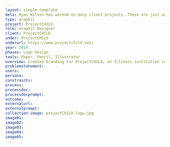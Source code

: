 ```yaml
---
layout: single-template
meta: Ryan Wilson has worked on many client projects. These are just an example of some of the excellent product design work that he could do on your project.
type: graphic
project: ProjectCHILD
role: Graphic Designer
client: ProjectCHILD
under: ProjectCHILD
underurl: https://www.projectchild.net/
year: 2019
phases: Logo Design
tools: Paper, Pencil, Illustrator
overview: Created branding for ProjectCHILD, an Illinois institution committed to advancing the quality, affordability, and accessibility of child care.
problemstatement:
users:
persona:
constraints:
process:
processdoc:
processdocprompt:
outcome:
externalurl:
externalprompt:
collection-image: projectCHILD-logo.jpg
image01:
image02:
image03:
image04:
image05:
---
```

